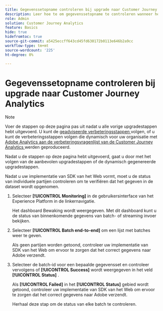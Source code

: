 ```yaml
---
title: Gegevenssetopname controleren bij upgrade naar Customer Journey Analytics
description: Leer hoe te om gegevenssetopname te controleren wanneer het bevorderen aan Customer Journey Analytics
role: Admin
solution: Customer Journey Analytics
feature: Basics
hide: true
hidefromtoc: true
source-git-commit: a5425eccff643cd45fd630172b0113e646b2a9cc
workflow-type: tm+mt
source-wordcount: '225'
ht-degree: 0%

---
```


# Gegevenssetopname controleren bij upgrade naar Customer Journey Analytics

>[!NOTE]
> 
>Voer de stappen op deze pagina pas uit nadat u alle vorige upgradestappen hebt uitgevoerd. U kunt de [ geadviseerde verbeteringsstappen ](/help/getting-started/cja-upgrade/cja-upgrade-recommendations.md#recommended-upgrade-steps-for-most-organizations) volgen, of u kunt de verbeteringsstappen volgen die dynamisch voor uw organisatie met [ Adobe Analytics aan de verbeteringsvragenlijst van de Customer Journey Analytics ](https://gigazelle.github.io/cja-ttv/) werden geproduceerd.
>
>Nadat u de stappen op deze pagina hebt uitgevoerd, gaat u door met het volgen van de aanbevolen upgradestappen of de dynamisch gegenereerde upgradestappen.

<!-- Should we single source this instead of duplicate it? The following steps were copied from: /help/data-ingestion/aepwebsdk.md-->

Nadat u uw implementatie van SDK van het Web vormt, moet u de status van individuele partijen controleren om te verifiëren dat het gegeven in de dataset wordt opgenomen.

1. Selecteer **[!UICONTROL Monitoring]** in de gebruikersinterface van het Experience Platform in de linkernavigatie.

   Het dashboard Bewaking wordt weergegeven. Met dit dashboard kunt u de status van binnenkomende gegevens van batch- of streaming invoer bekijken.

   <!-- insert screenshot -->

1. Selecteer **[!UICONTROL Batch end-to-end]** om een lijst met batches weer te geven.

   Als geen partijen worden getoond, controleer uw implementatie van SDK van het Web om ervoor te zorgen dat het correct gegevens naar Adobe verzendt.

   <!-- insert screenshot -->

1. Selecteer de batch-id voor een bepaalde gegevensset en controleer vervolgens of **[!UICONTROL Success]** wordt weergegeven in het veld **[!UICONTROL Status]** .

   Als **[!UICONTROL Failed]** in het **[!UICONTROL Status]** gebied wordt getoond, controleer uw implementatie van SDK van het Web om ervoor te zorgen dat het correct gegevens naar Adobe verzendt.

   Herhaal deze stap om de status van elke batch te controleren.




